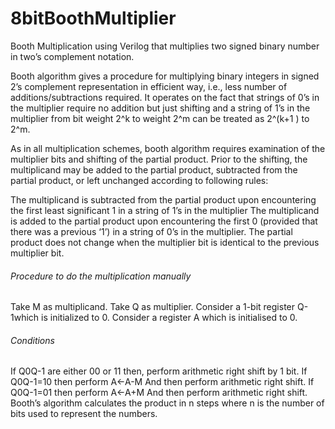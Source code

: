 # 8bitBoothMultiplier
Booth Multiplication using Verilog that multiplies two signed binary number in two’s complement notation.

Booth algorithm gives a procedure for multiplying binary integers in signed 2’s complement representation in efficient way, i.e., less number of additions/subtractions required. It operates on the fact that strings of 0’s in the multiplier require no addition but just shifting and a string of 1’s in the multiplier from bit weight 2^k to weight 2^m can be treated as 2^(k+1 ) to 2^m.

As in all multiplication schemes, booth algorithm requires examination of the multiplier bits and shifting of the partial product. Prior to the shifting, the multiplicand may be added to the partial product, subtracted from the partial product, or left unchanged according to following rules:

The multiplicand is subtracted from the partial product upon encountering the first least significant 1 in a string of 1’s in the multiplier The multiplicand is added to the partial product upon encountering the first 0 (provided that there was a previous ‘1’) in a string of 0’s in the multiplier. The partial product does not change when the multiplier bit is identical to the previous multiplier bit.

###### Procedure to do the multiplication manually
Take M as multiplicand.
Take Q as multiplier.
Consider a 1-bit register Q-1which is initialized to 0.
Consider a register A which is initialised to 0.

###### Conditions
If Q0Q-1 are either 00 or 11 then, perform arithmetic right shift by 1 bit.
If Q0Q-1=10 then perform A←A-M And then perform arithmetic right shift.
If Q0Q-1=01 then perform A←A+M And then perform arithmetic right shift.
Booth’s algorithm calculates the product in n steps where n is the number of bits used to represent the numbers.
